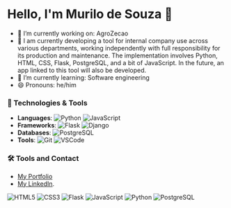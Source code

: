 # Hello, I'm Murilo de Souza 👋
- 🔧 I’m currently working on: AgroZecao
- 🔭 I am currently developing a tool for internal company use across various departments, working independently with full responsibility for its production and maintenance. The implementation involves Python, HTML, CSS, Flask, PostgreSQL, and a bit of JavaScript. In the future, an app linked to this tool will also be developed.
- 🌱 I’m currently learning: Software engineering
- 😄 Pronouns: he/him

### 🚀 Technologies & Tools
- **Languages**: ![Python](https://img.shields.io/badge/-Python-blue?logo=python&logoColor=white&style=flat) ![JavaScript](https://img.shields.io/badge/-JavaScript-yellow?logo=javascript&logoColor=white&style=flat)
- **Frameworks**: ![Flask](https://img.shields.io/badge/-Flask-black?logo=flask&logoColor=white&style=flat) ![Django](https://img.shields.io/badge/-Django-green?logo=django&logoColor=white&style=flat)
- **Databases**: ![PostgreSQL](https://img.shields.io/badge/-PostgreSQL-blue?logo=postgresql&logoColor=white&style=flat)
- **Tools**: ![Git](https://img.shields.io/badge/-Git-orange?logo=git&logoColor=white&style=flat) ![VSCode](https://img.shields.io/badge/-VSCode-blue?logo=visualstudiocode&logoColor=white&style=flat)

### 🛠️ Tools and Contact
- [My Portfolio](https://murilo813.github.io/personal-website/)
- [My LinkedIn](https://www.linkedin.com/in/murilo-de-souza-175899305/).

![HTML5](https://img.shields.io/badge/-HTML5-orange?logo=html5&logoColor=white&style=flat)
![CSS3](https://img.shields.io/badge/-CSS3-blue?logo=css3&logoColor=white&style=flat)
![Flask](https://img.shields.io/badge/-Flask-black?logo=flask&logoColor=white&style=flat)
![JavaScript](https://img.shields.io/badge/-JavaScript-yellow?logo=javascript&logoColor=white&style=flat)
![Python](https://img.shields.io/badge/-Python-blue?logo=python&logoColor=white&style=flat)
![PostgreSQL](https://img.shields.io/badge/-PostgreSQL-blue?logo=postgresql&logoColor=white&style=flat)


